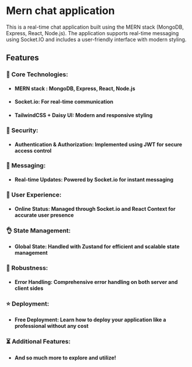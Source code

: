 
# Mern chat application

This is a real-time chat application built using the MERN stack (MongoDB, Express, React, Node.js). The application supports real-time messaging using Socket.IO and includes a user-friendly interface with modern styling.

 
## Features
### 🌟 Core Technologies:
- #### MERN stack : MongoDB, Express, React, Node.js
- #### Socket.io: For real-time communication 
- #### TailwindCSS + Daisy UI: Modern and responsive styling

### 🎃 Security:

- #### Authentication & Authorization: Implemented using JWT for secure access control

### 👾 Messaging:
- #### Real-time Updates: Powered by Socket.io for instant messaging

### 🚀 User Experience:
- #### Online Status: Managed through Socket.io and React Context for accurate user presence

### 👌 State Management:
- #### Global State: Handled with Zustand for efficient and scalable state management

### 🐞 Robustness:
- #### Error Handling: Comprehensive error handling on both server and client sides

### ⭐ Deployment:
- #### Free Deployment: Learn how to deploy your application like a professional without any cost

### ⏳ Additional Features:
- #### And so much more to explore and utilize!



